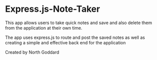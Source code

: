 # Express.js-Note-Taker

This app allows users to take quick notes and save and also delete them from the application at their own time.

The app uses express.js to route and post the saved notes as well as creating a simple and effective back end for the application 

Created by North Goddard